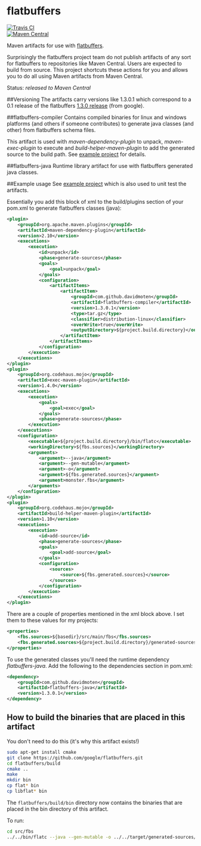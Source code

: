# flatbuffers
[![Travis CI](https://travis-ci.org/davidmoten/flatbuffers.svg)](https://travis-ci.org/davidmoten/flatbuffers)<br/>
[![Maven Central](https://maven-badges.herokuapp.com/maven-central/com.github.davidmoten/flatbuffers-parent/badge.svg?style=flat)](https://maven-badges.herokuapp.com/maven-central/com.github.davidmoten/flatbuffers-parent)<br/>

Maven artifacts for use with [flatbuffers](https://github.com/google/flatbuffers).

Surprisingly the flatbuffers project team do not publish artifacts of any sort for flatbuffers to repositories like Maven Central. Users are expected to build from source. This project shortcuts these actions for you and allows you to do all using Maven artifacts from Maven Central.

Status: *released to Maven Central*

##Versioning
The artifacts carry versions like 1.3.0.1 which correspond to a 0.1 release of the flatbuffers [1.3.0 release](https://github.com/google/flatbuffers/releases/tag/v1.3.0) (from google).


##flatbuffers-compiler
Contains compiled binaries for linux and windows platforms (and others if someone contributes) to generate java classes (and other) from flatbuffers schema files.

This artifact is used with *maven-dependency-plugin* to unpack, *maven-exec-plugin* to execute and *build-helper-maven-plugin* to add the generated source to the build path. See [example project](example) for details.

##flatbuffers-java
Runtime library artifact for use with flatbuffers generated java classes.

##Example usage
See [example project](example) which is also used to unit test the artifacts.

Essentially you add this block of xml to the build/plugins section of your pom.xml to generate flatbuffers classes (java):

```xml
<plugin>
    <groupId>org.apache.maven.plugins</groupId>
    <artifactId>maven-dependency-plugin</artifactId>
    <version>2.10</version>
    <executions>
        <execution>
            <id>unpack</id>
            <phase>generate-sources</phase>
            <goals>
                <goal>unpack</goal>
            </goals>
            <configuration>
                <artifactItems>
                    <artifactItem>
                        <groupId>com.github.davidmoten</groupId>
                        <artifactId>flatbuffers-compiler</artifactId>
                        <version>1.3.0.1</version>
                        <type>tar.gz</type>
                        <classifier>distribution-linux</classifier>
                        <overWrite>true</overWrite>
                        <outputDirectory>${project.build.directory}</outputDirectory>
                    </artifactItem>
                </artifactItems>
            </configuration>
        </execution>
    </executions>
</plugin>
<plugin>
    <groupId>org.codehaus.mojo</groupId>
    <artifactId>exec-maven-plugin</artifactId>
    <version>1.4.0</version>
    <executions>
        <execution>
            <goals>
                <goal>exec</goal>
            </goals>
            <phase>generate-sources</phase>
        </execution>
    </executions>
    <configuration>
        <executable>${project.build.directory}/bin/flatc</executable>
        <workingDirectory>${fbs.sources}</workingDirectory>
        <arguments>
            <argument>--java</argument>
            <argument>--gen-mutable</argument>
            <argument>-o</argument>
            <argument>${fbs.generated.sources}</argument>
            <argument>monster.fbs</argument>
        </arguments>
    </configuration>
</plugin>
<plugin>
    <groupId>org.codehaus.mojo</groupId>
    <artifactId>build-helper-maven-plugin</artifactId>
    <version>1.10</version>
    <executions>
        <execution>
            <id>add-source</id>
            <phase>generate-sources</phase>
            <goals>
                <goal>add-source</goal>
            </goals>
            <configuration>
                <sources>
                    <source>${fbs.generated.sources}</source>
                </sources>
            </configuration>
        </execution>
    </executions>
</plugin>
```

There are a couple of properties mentioned in the xml block above. I set them to these values for my projects:

```xml
<properties>
    <fbs.sources>${basedir}/src/main/fbs</fbs.sources>
    <fbs.generated.sources>${project.build.directory}/generated-sources/java</fbs.generated.sources>
</properties>
```

To use the generated classes you'll need the runtime dependency *flatbuffers-java*. Add the following to the dependencies section in pom.xml:

```xml
<dependency>
    <groupId>com.github.davidmoten</groupId>
    <artifactId>flatbuffers-java</artifactId>
    <version>1.3.0.1</version>
</dependency>
```

## How to build the binaries that are placed in this artifact
You don't need to do this (it's why this artifact exists!)
```bash
sudo apt-get install cmake
git clone https://github.com/google/flatbuffers.git
cd flatbuffers/build
cmake ..
make
mkdir bin
cp flat* bin
cp libflat* bin
```
The `flatbuffers/build/bin` directory now contains the binaries that are placed in the bin directory of this artifact.

To run:
```bash
cd src/fbs
../../bin/flatc --java --gen-mutable -o ../../target/generated-sources/java monster.fbs
```

